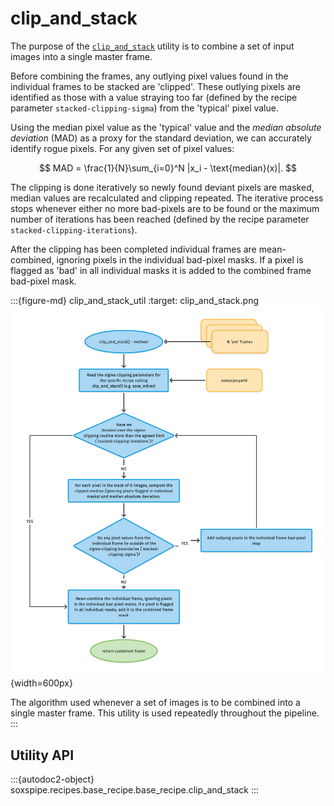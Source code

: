 # clip_and_stack

The purpose of the [`clip_and_stack`](#soxspipe.recipes.base_recipe.base_recipe.clip_and_stack) utility is to combine a set of input images into a single master frame.

Before combining the frames, any outlying pixel values found in the individual frames to be stacked are 'clipped'. These outlying pixels are identified as those with a value straying too far (defined by the recipe parameter `stacked-clipping-sigma`) from the 'typical' pixel value.

Using the median pixel value as the 'typical' value and the *median absolute deviation* (MAD) as a proxy for the standard deviation, we can accurately identify rogue pixels. For any given set of pixel values:

$$
MAD = \frac{1}{N}\sum_{i=0}^N |x_i - \text{median}(x)|.
$$

The clipping is done iteratively so newly found deviant pixels are masked, median values are recalculated and clipping repeated. The iterative process stops whenever either no more bad-pixels are to be found or the maximum number of iterations has been reached (defined by the recipe parameter `stacked-clipping-iterations`).

After the clipping has been completed individual frames are mean-combined, ignoring pixels in the individual bad-pixel masks. If a pixel is flagged as 'bad' in all individual masks it is added to the combined frame bad-pixel mask.


:::{figure-md} clip_and_stack_util
:target: clip_and_stack.png
![](clip_and_stack.png){width=600px}

The algorithm used whenever a set of images is to be combined into a single master frame. This utility is used repeatedly throughout the pipeline.
:::


## Utility API

:::{autodoc2-object} soxspipe.recipes.base_recipe.base_recipe.clip_and_stack
:::
